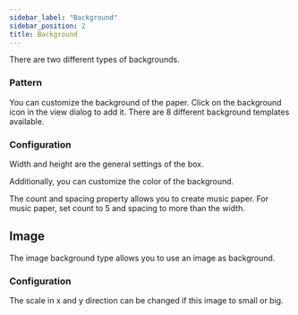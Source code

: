 ```yaml
---
sidebar_label: "Background"
sidebar_position: 2
title: Background
---
```


There are two different types of backgrounds.

### Pattern

You can customize the background of the paper.
Click on the background icon in the view dialog to add it.
There are 8 different background templates available.

### Configuration

Width and height are the general settings of the box.

Additionally, you can customize the color of the background.

The count and spacing property allows you to create music paper.
For music paper, set count to 5 and spacing to more than the width.

## Image

The image background type allows you to use an image as background.

### Configuration

The scale in x and y direction can be changed if this image to small or big.
